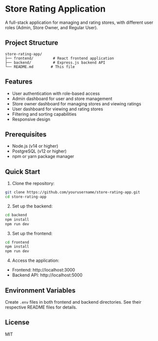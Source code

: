 # Store Rating Application

A full-stack application for managing and rating stores, with different user roles (Admin, Store Owner, and Regular User).

## Project Structure

```
store-rating-app/
├── frontend/         # React frontend application
├── backend/          # Express.js backend API
└── README.md        # This file
```

## Features

- User authentication with role-based access
- Admin dashboard for user and store management
- Store owner dashboard for managing stores and viewing ratings
- User dashboard for viewing and rating stores
- Filtering and sorting capabilities
- Responsive design

## Prerequisites

- Node.js (v14 or higher)
- PostgreSQL (v12 or higher)
- npm or yarn package manager

## Quick Start

1. Clone the repository:
```bash
git clone https://github.com/yourusername/store-rating-app.git
cd store-rating-app
```

2. Set up the backend:
```bash
cd backend
npm install
npm run dev
```

3. Set up the frontend:
```bash
cd frontend
npm install
npm run dev
```

4. Access the application:
- Frontend: http://localhost:3000
- Backend API: http://localhost:5000

## Environment Variables

Create `.env` files in both frontend and backend directories. See their respective README files for details.

## License

MIT